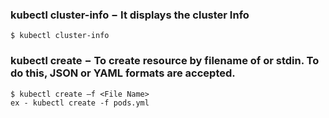 ### kubectl cluster-info − It displays the cluster Info
```
$ kubectl cluster-info
```
### kubectl create − To create resource by filename of or stdin. To do this, JSON or YAML formats are accepted.
```
$ kubectl create –f <File Name>
ex - kubectl create -f pods.yml
```
